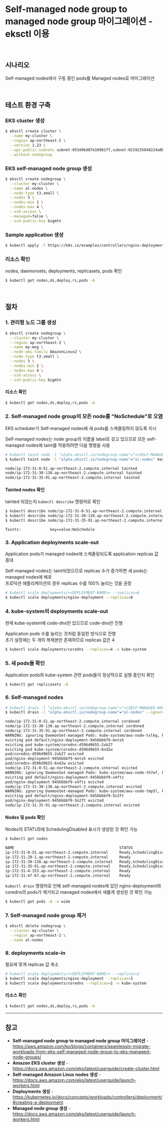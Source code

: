 # Self-managed node group to managed node group 마이그레이션 - eksctl 이용

<br>

## 시나리오
Self-managed nodes에서 구동 중인 pods를 Managed nodes로 마이그레이션

<br>

## 테스트 환경 구축
### EKS cluster 생성
```bash
$ eksctl create cluster \
  --name my-cluster \
  --region ap-northeast-2 \
  --version 1.23 \
  --vpc-public-subnets subnet-053d96d87e10981ff,subnet-0219235848224a0b1,subnet-067ce4c7b310680ba \
  --without-nodegroup
```

### EKS self-managed node group 생성
```bash
$ eksctl create nodegroup \
  --cluster my-cluster \
  --name al-nodes \
  --node-type t3.small \
  --nodes 3 \
  --nodes-min 1 \
  --nodes-max 4 \
  --ssh-access \
  --managed=false \
  --ssh-public-key bigmtn
```

### Sample application 생성
```bash
$ kubectl apply -f https://k8s.io/examples/controllers/nginx-deployment.yaml
```

### 리소스 확인
nodes, daemonsets, deployments, replicasets, pods 확인

```bash
$ kubectl get nodes,ds,deploy,rs,pods -A
```

<br>

## 절차
### 1. 관리형 노드 그룹 생성
```bash
$ eksctl create nodegroup \
  --cluster my-cluster \
  --region ap-northeast-2 \
  --name my-mng \
  --node-ami-family AmazonLinux2 \
  --node-type t3.small \
  --nodes 3 \
  --nodes-min 2 \
  --nodes-max 4 \
  --ssh-access \
  --ssh-public-key bigmtn
```

#### 리소스 확인
```bash
$ kubectl get nodes,ds,deploy,rs,pods -A
```

### 2. Self-managed node group의 모든 node를 "NoSchedule"로 오염
EKS scheduler가 Self-managed nodes에 새 pods를 스케줄링하지 않도록 지시

Self-managed nodes는 node group의 이름을 label로 갖고 있으므로 모든 self-managed nodes에 taint를 적용하려면 다음 명령을 사용  
```bash
# kubectl taint node -l "alpha.eksctl.io/nodegroup-name"="<<SELF-MANAGED-NODE-GROUP-NAME>>" key=value:NoSchedule
$ kubectl taint node -l "alpha.eksctl.io/nodegroup-name"="al-nodes" key=value:NoSchedule

node/ip-172-31-0-51.ap-northeast-2.compute.internal tainted
node/ip-172-31-30-138.ap-northeast-2.compute.internal tainted
node/ip-172-31-35-91.ap-northeast-2.compute.internal tainted
```

#### Tainted nodes 확인
tainted 되었는지 `kubectl describe` 명령어로 확인

```bash
$ kubectl describe node/ip-172-31-0-51.ap-northeast-2.compute.internal | grep Taints
$ kubectl describe node/ip-172-31-30-138.ap-northeast-2.compute.internal | grep Taints
$ kubectl describe node/ip-172-31-35-91.ap-northeast-2.compute.internal | grep Taints

Taints:             key=value:NoSchedule
```

### 3. Application deployments scale-out
Application pods가 managed nodes에 스케줄링되도록 application replicas 값 증대

Self-managed nodes는 taint되었으므로 replicas 수가 증가하면 새 pods는 managed nodes에 배포  
프로덕션 애플리케이션의 경우 replicas 수를 100% 늘리는 것을 권장

```bash
# kubectl scale deployments/<<DEPLOYMENT-NAME>> --replicas=6
$ kubectl scale deployments/nginx-deployment --replicas=6
```

### 4. kube-system의 deployments scale-out
현재 kube-system에 code-dns만 있으므로 code-dns만 진행

Application pods 수를 늘리는 것처럼 동일한 방식으로 진행  
초기 설정에는 두 개의 복제본만 존재하므로 replicas 값은 4

```bash
$ kubectl scale deployments/coredns --replicas=4 -n kube-system
```

### 5. 새 pods들 확인
Application pods와 kube-system 관련 pods들이 정상적으로 실행 중인지 확인

```bash
$ kubectl get replicasets -A
```

### 6. Self-managed nodes 
```bash
# kubectl drain -l "alpha.eksctl.io/nodegroup-name"="<<SELF-MANAGED-NODE-GROUP-NAME>>" --ignore-daemonsets --delete-emptydir-data
$ kubectl drain -l "alpha.eksctl.io/nodegroup-name"="al-nodes" --ignore-daemonsets --delete-emptydir-data

node/ip-172-31-0-51.ap-northeast-2.compute.internal cordoned
node/ip-172-31-30-138.ap-northeast-2.compute.internal cordoned
node/ip-172-31-35-91.ap-northeast-2.compute.internal cordoned
WARNING: ignoring DaemonSet-managed Pods: kube-system/aws-node-txlkg, kube-system/kube-proxy-q9mdk
evicting pod default/nginx-deployment-9456bbbf9-mxtsh
evicting pod kube-system/coredns-d596d9655-2xb27
evicting pod kube-system/coredns-d596d9655-6nd2w
pod/coredns-d596d9655-2xb27 evicted
pod/nginx-deployment-9456bbbf9-mxtsh evicted
pod/coredns-d596d9655-6nd2w evicted
node/ip-172-31-0-51.ap-northeast-2.compute.internal evicted
WARNING: ignoring DaemonSet-managed Pods: kube-system/aws-node-th7wf, kube-system/kube-proxy-qm9gm
evicting pod default/nginx-deployment-9456bbbf9-x4ftz
pod/nginx-deployment-9456bbbf9-x4ftz evicted
node/ip-172-31-30-138.ap-northeast-2.compute.internal evicted
WARNING: ignoring DaemonSet-managed Pods: kube-system/aws-node-tmp5l, kube-system/kube-proxy-gbg6p
evicting pod default/nginx-deployment-9456bbbf9-5n2ft
pod/nginx-deployment-9456bbbf9-5n2ft evicted
node/ip-172-31-35-91.ap-northeast-2.compute.internal evicted
```

#### Nodes 및 pods 확인
Nodes의 STATUS에 SchedulingDisabled 표시가 생성된 것 확인 가능

```bash
$ kubectl get nodes

NAME                                               STATUS                     ROLES    AGE   VERSION
ip-172-31-0-51.ap-northeast-2.compute.internal     Ready,SchedulingDisabled   <none>   73m   v1.23.13-eks-fb459a0
ip-172-31-20-1.ap-northeast-2.compute.internal     Ready                      <none>   43m   v1.23.13-eks-fb459a0
ip-172-31-30-138.ap-northeast-2.compute.internal   Ready,SchedulingDisabled   <none>   73m   v1.23.13-eks-fb459a0
ip-172-31-35-91.ap-northeast-2.compute.internal    Ready,SchedulingDisabled   <none>   73m   v1.23.13-eks-fb459a0
ip-172-31-4-153.ap-northeast-2.compute.internal    Ready                      <none>   43m   v1.23.13-eks-fb459a0
ip-172-31-47-67.ap-northeast-2.compute.internal    Ready                      <none>   43m   v1.23.13-eks-fb459a0
```

`kubectl drain` 명령어로 인해 self-managed nodes에 있던 nginx-deployment와 coredns의 pods가 제거되고 managed nodes에서 새롭게 생성된 것 확인 가능

```bash
$ kubectl get pods -A -o wide
```

### 7. Self-managed node group 제거
```bash
$ eksctl delete nodegroup \
  --cluster my-cluster \
  --region ap-northeast-2 \
  --name al-nodes
```

### 8. deployments scale-in
필요에 맞게 replicas 값 축소

```bash
# kubectl scale deployments/<<DEPLOYMENT-NAME>> --replicas=2
$ kubectl scale deployments/nginx-deployment --replicas=3
$ kubectl scale deployments/coredns --replicas=2 -n kube-system
```

#### 리소스 확인
```bash
$ kubectl get nodes,ds,deploy,rs,pods -A
```

<hr>

## 참고
- **Self-managed node group to managed node group 마이그레이션** - https://aws.amazon.com/ko/blogs/containers/seamlessly-migrate-workloads-from-eks-self-managed-node-group-to-eks-managed-node-groups/
- **Amazon EKS cluster 생성** - https://docs.aws.amazon.com/eks/latest/userguide/create-cluster.html
- **Self-managed Amazon Linux nodes 생성** - https://docs.aws.amazon.com/eks/latest/userguide/launch-workers.html
- **Deployments 생성** - https://kubernetes.io/docs/concepts/workloads/controllers/deployment/#creating-a-deployment
- **Managed node group 생성** - https://docs.aws.amazon.com/eks/latest/userguide/launch-workers.html
